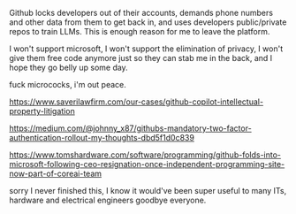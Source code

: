 Github locks developers out of their accounts, demands phone numbers and other data from them to get back in, and uses developers public/private repos to train LLMs. This is enough reason for me to leave the platform.

I won't support microsoft, I won't support the elimination of privacy, I won't give them free code anymore just so they can stab me in the back, and I hope they go belly up some day.

fuck micrococks, i'm out peace.

https://www.saverilawfirm.com/our-cases/github-copilot-intellectual-property-litigation

https://medium.com/@johnny_x87/githubs-mandatory-two-factor-authentication-rollout-my-thoughts-dbd5f1d0c839

https://www.tomshardware.com/software/programming/github-folds-into-microsoft-following-ceo-resignation-once-independent-programming-site-now-part-of-coreai-team

sorry I never finished this, I know it would've been super useful to many ITs, hardware and electrical engineers goodbye everyone.

